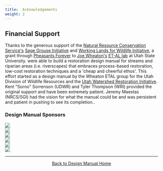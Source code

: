 ```yaml
---
title:  Acknowledgements
weight: 2
---
```


## Financial Support

Thanks to the generous support of the [Natural Resource Conservation Service's](https://www.nrcs.usda.gov/wps/portal/nrcs/detailfull/national/programs/initiatives/?cid=steldevb1027671) [Sage Grouse Initiative](https://www.sagegrouseinitiative.com/) and [Working Lands for Wildlife Initiative](https://www.nrcs.usda.gov/wps/portal/nrcs/detail/national/plantsanimals/fishwildlife/?cid=stelprdb1046975), a grant through [Pheasants Forever](https://www.pheasantsforever.org/) to  [Joe Wheaton's](http://joewheaton.org/) [ET-AL lab](http://etal.joewheaton.org/) at Utah State University. were able to build a restoration design manual for streams and riparian areas (i.e. riverscapes) that embraces process-based restoration, low-cost restoration techniques and a 'cheap and cheerful ethos'. This effort started as a design manual by the Wheaton ETAL group for the Utah Division of Wildlife Resources and the [Utah Watershed Restoration Initiative](). Kent "Sorno" Sorrenson (UDWR) and Tyler Thompson (WRI) provided the original support and have been extremely patient. Jeremy Maestas (NRCS/SGI) had the vision for what the manual could be and was persistent and patient in pushing to see its completion.. 


### Design Manual Sponsors

<div class="row small-up-2 medium-up-2 large-up-6">
  <div class="column column-block">
    <a href="https://pheasantsforever.org/Hunt/pheasant-hunting.aspx"><img src="{{ site.baseurl }}/assets/images/sponsors/pf-logo_2.png"></a>
  </div>
  <div class="column column-block">
    <a href="https://www.sagegrouseinitiative.com/"><img src="{{ site.baseurl }}/assets/images/sponsors/sgilogo-1_1_orig.png"></a>
  </div>
  <div class="column column-block">
    <a href="https://www.nrcs.usda.gov/wps/portal/nrcs/detailfull/national/programs/initiatives/?cid=steldevb1027671"><img src="{{ site.baseurl }}/assets/images/sponsors/usda-nrcs-logo_1_orig.png"></a>
  </div>
  <div class="column column-block">
    <a href="http://beaver.joewheaton.org/2015---udwr-workshop.html"><img src="{{ site.baseurl }}/assets/images/sponsors/Utah_DWR.jpg"></a>
  </div>
  <div class="column column-block">
    <a href="https://wri.utah.gov/"><img src="{{ site.baseurl }}/assets/images/sponsors/WRI.png"></a>
  </div>
  <div class="column column-block">
    <a href="http://anabranchsolutions.com"><img src="{{ site.baseurl }}/assets/images/sponsors/anabranchsolutionslogo-square-450_10.png"></a>
  </div>
</div>

------
<div align="center">
	<a class="hollow button" href="{{ site.baseurl }}/"><i class="fa fa-arrow-circle-left" aria-hidden="true"></i>  Back to Design Manual Home <i class="fa fa-book" aria-hidden="true"></i></a>  
</div>

